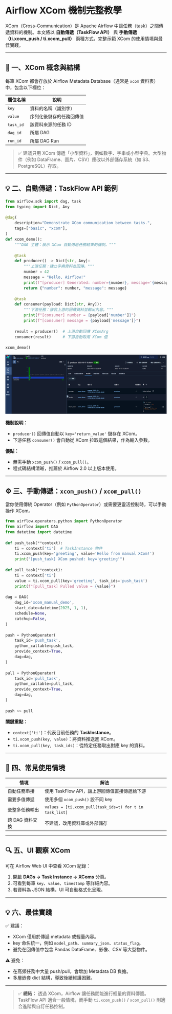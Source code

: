 # Airflow XCom 機制完整教學

XCom（Cross-Communication）是 Apache Airflow 中讓任務（task）之間傳遞資料的機制。本文將以 **自動傳遞（TaskFlow API）** 與 **手動傳遞（ti.xcom_push / ti.xcom_pull）** 兩種方式，完整示範 XCom 的使用情境與最佳實踐。

---

## 🧩 一、XCom 概念與結構

每筆 XCom 都會存放於 Airflow Metadata Database（通常是 `xcom` 資料表）中，包含以下欄位：

| 欄位名稱      | 說明           |
| --------- | ------------ |
| `key`     | 資料的名稱（識別字）   |
| `value`   | 序列化後儲存的任務回傳值 |
| `task_id` | 該資料來源的任務 ID  |
| `dag_id`  | 所屬 DAG       |
| `run_id`  | 所屬 DAG Run   |

> ✅ 建議只用 XCom 傳遞「小型資料」，例如數字、字串或小型字典。大型物件（例如 DataFrame、圖片、CSV）應改以外部儲存系統（如 S3、PostgreSQL）存取。

---

## 💡 二、自動傳遞：TaskFlow API 範例

```python
from airflow.sdk import dag, task
from typing import Dict, Any

@dag(
    description="Demonstrate XCom communication between tasks.",
    tags=["basic", "xcom"],
)
def xcom_demo():
    """DAG 主體：展示 XCom 自動傳遞任務結果的機制。"""

    @task
    def producer() -> Dict[str, Any]:
        """上游任務：建立字典資料並回傳。"""
        number = 42
        message = "Hello, Airflow!"
        print(f"[producer] Generated: number={number}, message='{message}'")
        return {"number": number, "message": message}

    @task
    def consumer(payload: Dict[str, Any]):
        """下游任務：接收上游的回傳資料並輸出內容。"""
        print(f"[consumer] number = {payload['number']}")
        print(f"[consumer] message = {payload['message']}")

    result = producer()  # 上游自動回傳 XComArg
    consumer(result)     # 下游自動取用 XCom 值

xcom_demo()
```

![Airflow XCom](../img/xcom.png)

**機制說明：**

* `producer()` 回傳值自動以 `key='return_value'` 儲存在 XCom。
* 下游任務 `consumer()` 會自動從 XCom 拉取這個結果，作為輸入參數。

**優點：**

* 無需手動 `xcom_push()` / `xcom_pull()`。
* 程式碼結構清晰，推薦於 Airflow 2.0 以上版本使用。

---

## ⚙️ 三、手動傳遞：`xcom_push()` / `xcom_pull()`

當你使用傳統 Operator（例如 `PythonOperator`）或需要更靈活控制時，可以手動操作 XCom。

```python
from airflow.operators.python import PythonOperator
from airflow import DAG
from datetime import datetime

def push_task(**context):
    ti = context['ti']  # TaskInstance 物件
    ti.xcom_push(key='greeting', value='Hello from manual XCom!')
    print("[push_task] XCom pushed: key='greeting'")

def pull_task(**context):
    ti = context['ti']
    value = ti.xcom_pull(key='greeting', task_ids='push_task')
    print(f"[pull_task] Pulled value = {value}")

dag = DAG(
    dag_id='xcom_manual_demo',
    start_date=datetime(2025, 1, 1),
    schedule=None,
    catchup=False,
)

push = PythonOperator(
    task_id='push_task',
    python_callable=push_task,
    provide_context=True,
    dag=dag,
)

pull = PythonOperator(
    task_id='pull_task',
    python_callable=pull_task,
    provide_context=True,
    dag=dag,
)

push >> pull
```

**關鍵重點：**

* `context['ti']`：代表目前任務的 **TaskInstance**。
* `ti.xcom_push(key, value)`：將資料推送進 XCom。
* `ti.xcom_pull(key, task_ids)`：從特定任務取出對應 key 的資料。

---

## 🧠 四、常見使用情境

| 情境         | 解法                                                       |
| ---------- | -------------------------------------------------------- |
| 自動任務串接     | 使用 TaskFlow API，讓上游回傳值直接傳遞給下游                            |
| 需要多值傳遞     | 使用多個 `xcom_push()` 設不同 key                               |
| 彙整多任務輸出    | `values = [ti.xcom_pull(task_ids=t) for t in task_list]` |
| 跨 DAG 資料交換 | 不建議，改用資料庫或外部儲存                                           |

---

## 🔍 五、UI 觀察 XCom

可在 Airflow Web UI 中查看 XCom 紀錄：

1. 開啟 **DAGs → Task Instance → XComs** 分頁。
2. 可看到每筆 `key`、`value`、`timestamp` 等詳細內容。
3. 若資料為 JSON 結構，UI 可自動格式化呈現。

---

## 💡 六、最佳實踐

✅ 建議：

* XCom 僅用於傳遞 metadata 或輕量內容。
* key 命名統一，例如 `model_path`、`summary_json`、`status_flag`。
* 避免在回傳值中包含 Pandas DataFrame、影像、CSV 等大型物件。

⚠️ 避免：

* 在高頻任務中大量 push/pull，會增加 Metadata DB 負擔。
* 多層嵌套 dict 結構，導致後續維護困難。

---

> ✅ **總結：** 透過 XCom，Airflow 讓任務間能進行輕量的資料傳遞。TaskFlow API 適合一般情境，而手動 `ti.xcom_push()` / `xcom_pull()` 則適合進階與自訂任務控制。
